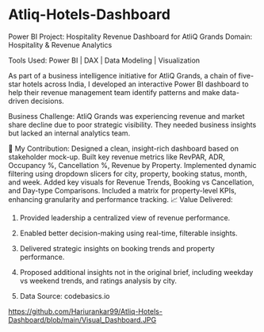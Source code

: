 # Atliq-Hotels-Dashboard

Power BI Project: Hospitality Revenue Dashboard for AtliQ Grands
Domain: Hospitality & Revenue Analytics
 
Tools Used: Power BI | DAX | Data Modeling | Visualization

As part of a business intelligence initiative for AtliQ Grands, a chain of five-star hotels across India, I developed an interactive Power BI dashboard to help their revenue management team identify patterns and make data-driven decisions.

Business Challenge:
AtliQ Grands was experiencing revenue and market share decline due to poor strategic visibility. They needed business insights but lacked an internal analytics team.

🚀 My Contribution:
Designed a clean, insight-rich dashboard based on stakeholder mock-up.
Built key revenue metrics like RevPAR, ADR, Occupancy %, Cancellation %, Revenue by Property.
Implemented dynamic filtering using dropdown slicers for city, property, booking status, month, and week.
Added key visuals for Revenue Trends, Booking vs Cancellation, and Day-type Comparisons.
Included a matrix for property-level KPIs, enhancing granularity and performance tracking.
📈 Value Delivered:
1. Provided leadership a centralized view of revenue performance.
2. Enabled better decision-making using real-time, filterable insights.
3. Delivered strategic insights on booking trends and property performance.
4. Proposed additional insights not in the original brief, including weekday vs weekend trends, and ratings analysis by city.

5. Data Source: codebasics.io
   

https://github.com/Hariurankar99/Atliq-Hotels-Dashboard/blob/main/Visual_Dashboard.JPG
